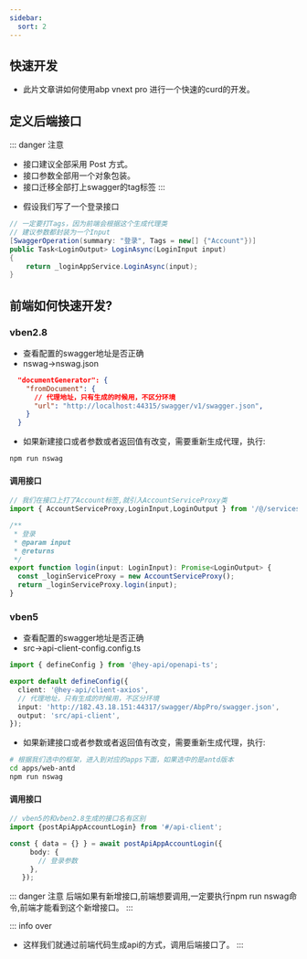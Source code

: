 ```yaml
---
sidebar:
  sort: 2
---
```


## 快速开发

* 此片文章讲如何使用abp vnext pro 进行一个快速的curd的开发。

## 定义后端接口
::: danger 注意
- 接口建议全部采用 Post 方式。
- 接口参数全部用一个对象包装。
- 接口迁移全部打上swagger的tag标签
:::
* 假设我们写了一个登录接口
```csharp
// 一定要打Tags，因为前端会根据这个生成代理类
// 建议参数都封装为一个Input
[SwaggerOperation(summary: "登录", Tags = new[] {"Account"})]
public Task<LoginOutput> LoginAsync(LoginInput input)
{
    return _loginAppService.LoginAsync(input);
}
```
## 前端如何快速开发?
### vben2.8
- 查看配置的swagger地址是否正确
- nswag->nswag.json
```json
  "documentGenerator": {
    "fromDocument": {
      // 代理地址，只有生成的时候用，不区分环境
      "url": "http://localhost:44315/swagger/v1/swagger.json",
    }
  }
```
- 如果新建接口或者参数或者返回值有改变，需要重新生成代理，执行:
```bash
npm run nswag
```
#### 调用接口
```ts
// 我们在接口上打了Account标签,就引入AccountServiceProxy类
import { AccountServiceProxy,LoginInput,LoginOutput } from '/@/services/ServiceProxies';

/**
 * 登录
 * @param input
 * @returns
 */
export function login(input: LoginInput): Promise<LoginOutput> {
  const _loginServiceProxy = new AccountServiceProxy();
  return _loginServiceProxy.login(input);
}
```
### vben5
- 查看配置的swagger地址是否正确
- src->api-client-config.config.ts
```ts
import { defineConfig } from '@hey-api/openapi-ts';

export default defineConfig({
  client: '@hey-api/client-axios',
  // 代理地址，只有生成的时候用，不区分环境
  input: 'http://182.43.18.151:44317/swagger/AbpPro/swagger.json',
  output: 'src/api-client',
});
```
- 如果新建接口或者参数或者返回值有改变，需要重新生成代理，执行:
```bash
# 根据我们选中的框架，进入到对应的apps下面，如果选中的是antd版本
cd apps/web-antd
npm run nswag
```
#### 调用接口
```ts
// vben5的和vben2.8生成的接口名有区别
import {postApiAppAccountLogin} from '#/api-client';

const { data = {} } = await postApiAppAccountLogin({
     body: {
       // 登录参数
     },
   });
```
::: danger 注意
后端如果有新增接口,前端想要调用,一定要执行npm run nswag命令,前端才能看到这个新增接口。
:::

::: info over
- 这样我们就通过前端代码生成api的方式，调用后端接口了。
:::